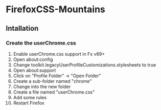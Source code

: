 # FirefoxCSS-Mountains

## Intallation
### Create the userChrome.css
1. Enable userChrome.css support in Fx v69+
2. Open about:config
3. Change toolkit.legacyUserProfileCustomizations.stylesheets to true
4. Open about:support
5. Click on "Profile Folder" -> "Open Folder"
6. Create a sub-folder named "chrome"
7. Change into the new folder
8. Create a file named "userChrome.css"
9. Add some rules
10. Restart Firefox

